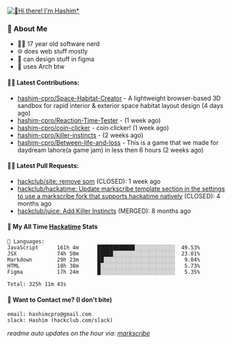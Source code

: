 [![👋Hi there! I'm Hashim*](/assets/intro.gif "Go To hashim-ali.work")](https://hashim-ali.work)

### 📖 About Me
- 👨‍💻 17 year old software nerd
- 🌐 does web stuff mostly
- 🎨 can design stuff in figma
- 🐧 uses Arch btw

#### 👷‍♂️ Latest Contributions:
- [hashim-cpro/Space-Habitat-Creator](https://github.com/hashim-cpro/Space-Habitat-Creator) - A lightweight browser-based 3D sandbox for rapid interior & exterior space habitat layout design (4 days ago)
- [hashim-cpro/Reaction-Time-Tester](https://github.com/hashim-cpro/Reaction-Time-Tester) -  (1 week ago)
- [hashim-cpro/coin-clicker](https://github.com/hashim-cpro/coin-clicker) - coin clicker!  (1 week ago)
- [hashim-cpro/killer-instincts](https://github.com/hashim-cpro/killer-instincts) -  (2 weeks ago)
- [hashim-cpro/Between-life-and-loss](https://github.com/hashim-cpro/Between-life-and-loss) - This is a game that we made for daydream lahore(a game jam) in less then 6 hours (2 weeks ago)

#### 🧑‍💻 Latest Pull Requests:
- [hackclub/site: remove som](https://github.com/hackclub/site/pull/1651) (CLOSED): 1 week ago
- [hackclub/hackatime: Update markscribe template section in the settings to use a markscribe fork that supports hackatime natively](https://github.com/hackclub/hackatime/pull/258) (CLOSED): 4 months ago
- [hackclub/juice: Add  Killer Instincts](https://github.com/hackclub/juice/pull/248) (MERGED): 8 months ago

#### 📡 My All Time [Hackatime](https://hackatime.hackclub.com) Stats
```
💾 Languages:
JavaScript      161h 4m      ████████████░░░░░░░░░░░░░  49.53%
JSX             74h 50m      █████░░░░░░░░░░░░░░░░░░░░  23.01%
Markdown        29h 23m      ██░░░░░░░░░░░░░░░░░░░░░░░   9.04%
HTML            18h 38m      █░░░░░░░░░░░░░░░░░░░░░░░░   5.73%
Figma           17h 24m      █░░░░░░░░░░░░░░░░░░░░░░░░   5.35%

Total: 325h 11m 43s
```
#### 📮 Want to Contact me? (I don't bite)
```
email: hashimcpro@gmail.com
slack: Hashim (hackclub.com/slack)
```
_readme auto updates on the hour via: [markscribe](https://github.com/hashim-cpro/markscribe)_